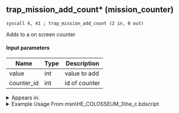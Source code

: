 ## trap_mission_add_count* (mission_counter)

`syscall 4, 41 ; trap_mission_add_count (2 in, 0 out)`

Adds to a on screen counter

#### Input parameters
| Name | Type | Description
|------|------|------------
| value   | int   | value to add
| counter_id   | int   | id of counter




<details>
	<summary>Appears in:</summary>
| filename | Entity (obj)
|----------|-------------
| msn\HE_COLOSSEUM_3\he_c.bdscript       |           
| msn\HE_COLOSSEUM_7\he_c.bdscript       |           
| msn\HE_COLOSSEUM_8_TIT\he_c.bdscript       |           
| msn\HE_COL_4_3\he_c.bdscript       |           
| msn\HE_COL_4_7\he_c.bdscript       |           
| msn\HE_COL_8TI_BOSS\he_c.bdscript       |           
| msn\NM00_MS202\nm00.bdscript       |           
| msn\NM09_SKATE_01\nm09.bdscript       |           
| msn\TT07_SKATE_01\tt07.bdscript       |           
| obj\N_CM020_BTL\n_cm.bdscript       | ((N) Lexaeus (BTL) (CM))          
| obj\N_CM040_BTL\n_cm.bdscript       | ((N) Vexen (BTL) (CM))          

</details>

<details>
	<summary>Example Usage From msn\HE_COLOSSEUM_3\he_c.bdscript</summary>
```
L50:
 jz L64
 pushFromFSp 0
 syscall 2, 46 ; trap_damage_damage (1 in, 1 out)
 neg 
 pushImm 2
 syscall 4, 41 ; trap_mission_add_count (2 in, 0 out)
 jmp L64
```
</details>

